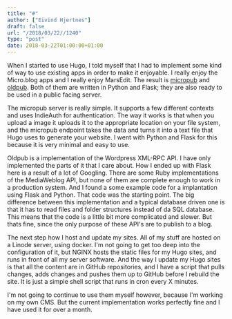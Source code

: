 ```yaml
---
title: "#"
author: ["Eivind Hjertnes"]
draft: false
url: "/2018/03/22//1240"
type: "post"
date: 2018-03-22T01:00:00+01:00
---
```


When I started to use Hugo, I told myself that I had to implement some
kind of way to use existing apps in order to make it enjoyable. I really
enjoy the Micro.blog apps and I really enjoy MarsEdit. The result is
[micropub](https://github.com/hjertnes/micropub) and
[oldpub](https://github.com/hjertnes/oldpub). Both of them are written
in Python and Flask; they are also ready to be used in a public facing
server.

The micropub server is really simple. It supports a few different
contexts and uses IndieAuth for authentication. The way it works is that
when you upload a image it uploads it to the appropriate location on
your file system, and the micropub endpoint takes the data and turns it
into a text file that Hugo uses to generate your website. I went with
Python and Flask for this because it is very minimal and easy to use.

Oldpub is a implementation of the Wordpress XML-RPC API. I have only
implemented the parts of it that I care about. How I ended up with Flask
here is a result of a lot of Googling. There are some Ruby
implementations of the MediaWeblog API, but none of them are complete
enough to work in a production system. And I found a some example code
for a implantation using Flask and Python. That code was the starting
point. The big difference between this implementation and a typical
database driven one is that it has to read files and folder structures
instead of da SQL database. This means that the code is a little bit
more complicated and slower. But thats fine, since the only purpose of
these API's are to publish to a blog.

The next step how I host and update my sites. All of my stuff are hosted
on a Linode server, using docker. I'm not going to get too deep into the
configuration of it, but NGINX hosts the static files for my Hugo sites,
and runs in front of all my server software. And the way I update my
Hugo sites is that all the content are in GitHub repositories, and I
have a script that pulls changes, adds changes and pushes them up to
GitHub before I rebuild the site. It is just a simple shell script that
runs in cron every X minutes.

I'm not going to continue to use them myself however, because I'm
working on my own CMS. But the current implementation works perfectly
fine and I have used it for over a month.
